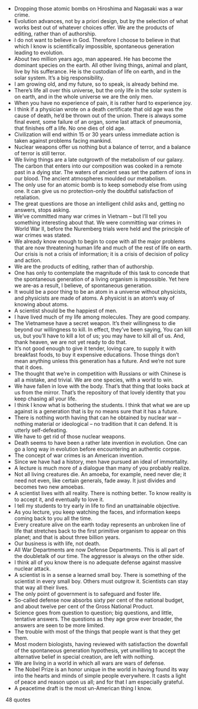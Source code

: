 - Dropping those atomic bombs on Hiroshima and Nagasaki was a war crime.
 - Evolution advances, not by a priori design, but by the selection of what works best out of whatever choices offer. We are the products of editing, rather than of authorship.
 - I do not want to believe in God. Therefore I choose to believe in that which I know is scientifically impossible, spontaneous generation leading to evolution.
 - About two million years ago, man appeared. He has become the dominant species on the earth. All other living things, animal and plant, live by his sufferance. He is the custodian of life on earth, and in the solar system. It’s a big responsibility.
 - I am growing old, and my future, so to speak, is already behind me.
 - There’s life all over this universe, but the only life in the solar system is on earth, and in the whole universe we are the only men.
 - When you have no experience of pain, it is rather hard to experience joy.
 - I think if a physician wrote on a death certificate that old age was the cause of death, he’d be thrown out of the union. There is always some final event, some failure of an organ, some last attack of pneumonia, that finishes off a life. No one dies of old age.
 - Civilization will end within 15 or 30 years unless immediate action is taken against problems facing mankind.
 - Nuclear weapons offer us nothing but a balance of terror, and a balance of terror is still terror.
 - We living things are a late outgrowth of the metabolism of our galaxy. The carbon that enters into our composition was cooked in a remote past in a dying star. The waters of ancient seas set the pattern of ions in our blood. The ancient atmospheres moulded our metabolism.
 - The only use for an atomic bomb is to keep somebody else from using one. It can give us no protection-only the doubtful satisfaction of retaliation.
 - The great questions are those an intelligent child asks and, getting no answers, stops asking.
 - We’ve committed many war crimes in Vietnam – but I’ll tell you something interesting about that. We were committing war crimes in World War II, before the Nuremberg trials were held and the principle of war crimes was stated.
 - We already know enough to begin to cope with all the major problems that are now threatening human life and much of the rest of life on earth. Our crisis is not a crisis of information; it is a crisis of decision of policy and action.
 - We are the products of editing, rather than of authorship.
 - One has only to contemplate the magnitude of this task to concede that the spontaneous generation of a living organism is impossible. Yet here we are-as a result, I believe, of spontaneous generation.
 - It would be a poor thing to be an atom in a universe without physicists, and physicists are made of atoms. A physicist is an atom’s way of knowing about atoms.
 - A scientist should be the happiest of men.
 - I have lived much of my life among molecules. They are good company.
 - The Vietnamese have a secret weapon. It’s their willingness to die beyond our willingness to kill. In effect, they’ve been saying, You can kill us, but you’ll have to kill a lot of us; you may have to kill all of us. And, thank heaven, we are not yet ready to do that.
 - It’s not good enough to give it tender, loving care, to supply it with breakfast foods, to buy it expensive educations. Those things don’t mean anything unless this generation has a future. And we’re not sure that it does.
 - The thought that we’re in competition with Russians or with Chinese is all a mistake, and trivial. We are one species, with a world to win.
 - We have fallen in love with the body. That’s that thing that looks back at us from the mirror. That’s the repository of that lovely identity that you keep chasing all your life.
 - I think I know what is bothering the students. I think that what we are up against is a generation that is by no means sure that it has a future.
 - There is nothing worth having that can he obtained by nuclear war – nothing material or ideological – no tradition that it can defend. It is utterly self-defeating.
 - We have to get rid of those nuclear weapons.
 - Death seems to have been a rather late invention in evolution. One can go a long way in evolution before encountering an authentic corpse.
 - The concept of war crimes is an American invention.
 - Since we have had a history, men have pursued an ideal of immortality.
 - A lecture is much more of a dialogue than many of you probably realize.
 - Not all living creatures die. An amoeba, for example, need never die; it need not even, like certain generals, fade away. It just divides and becomes two new amoebas.
 - A scientist lives with all reality. There is nothing better. To know reality is to accept it, and eventually to love it.
 - I tell my students to try early in life to find an unattainable objective.
 - As you lecture, you keep watching the faces, and information keeps coming back to you all the time.
 - Every creature alive on the earth today represents an unbroken line of life that stretches back to the first primitive organism to appear on this planet; and that is about three billion years.
 - Our business is with life, not death.
 - All War Departments are now Defense Departments. This is all part of the doubletalk of our time. The aggressor is always on the other side.
 - I think all of you know there is no adequate defense against massive nuclear attack.
 - A scientist is in a sense a learned small boy. There is something of the scientist in every small boy. Others must outgrow it. Scientists can stay that way all their lives.
 - The only point of government is to safeguard and foster life.
 - So-called defense now absorbs sixty per cent of the national budget, and about twelve per cent of the Gross National Product.
 - Science goes from question to question; big questions, and little, tentative answers. The questions as they age grow ever broader, the answers are seen to be more limited.
 - The trouble with most of the things that people want is that they get them.
 - Most modern biologists, having reviewed with satisfaction the downfall of the spontaneous generation hypothesis, yet unwilling to accept the alternative belief in special creation, are left with nothing.
 - We are living in a world in which all wars are wars of defense.
 - The Nobel Prize is an honor unique in the world in having found its way into the hearts and minds of simple people everywhere. It casts a light of peace and reason upon us all; and for that I am especially grateful.
 - A peacetime draft is the most un-American thing I know.

48 quotes